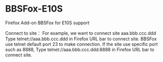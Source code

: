 # BBSFox-E10S
Firefox Add-on BBSFox for E10S support

Connect to site：
For example, we want to connect site aaa.bbb.ccc.ddd
Type telnet://aaa.bbb.ccc.ddd in Firefox URL bar to connect site.
BBSFox use telnet default port 23 to make connection.
If the site use specific port such as 8888, Type telnet://aaa.bbb.ccc.ddd:8888 in Firefox URL bar to connect site.
